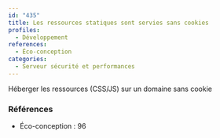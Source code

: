 ```yaml
---
id: "435"
title: Les ressources statiques sont servies sans cookies
profiles:
  - Développement
references:
  - Éco-conception
categories:
  - Serveur sécurité et performances
---
```


Héberger les ressources (CSS/JS) sur un domaine sans cookie

### Références

*   Éco-conception : 96
